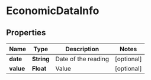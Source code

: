 # EconomicDataInfo

## Properties

 Name      | Type       | Description         | Notes      
-----------|------------|---------------------|------------
 **date**  | **String** | Date of the reading | [optional] 
 **value** | **Float**  | Value               | [optional] 



